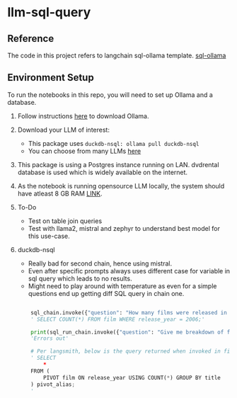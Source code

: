# llm-sql-query

## Reference
The code in this project refers to langchain sql-ollama template.
[sql-ollama](https://github.com/langchain-ai/langchain/tree/master/templates/sql-ollama)
   

## Environment Setup

To run the notebooks in this repo, you will need to set up Ollama and a database.

1. Follow instructions [here](https://ollama.com/download) to download Ollama.

2. Download your LLM of interest:

    * This package uses `duckdb-nsql: ollama pull duckdb-nsql`
    * You can choose from many LLMs [here](https://ollama.ai/library)

3. This package is using a  Postgres instance running on LAN. dvdrental database is used which is widely available on the internet.

4. As the notebook is running opensource LLM locally, the system should have atleast 8 GB RAM [LINK](https://ollama.com/library/orca-mini#:~:text=the%20sky%20blue%3F%22%0A%20%20%20%7D%27-,Memory%20requirements,-7b%20models%20generally). 

5. To-Do
    - Test on table join queries 
    - Test with llama2, mistral and zephyr to understand best model for this use-case.
    
6. duckdb-nsql
    - Really bad for second chain, hence using mistral.
    - Even after specific prompts always uses different case for variable in sql query which leads to no results.
    - Might need to play around with temperature as even for a simple questions end up getting diff SQL query in chain one.
    ```python

        sql_chain.invoke({"question": "How many films were released in 2006?"})
        ' SELECT COUNT(*) FROM film WHERE release_year = 2006;'

        print(sql_run_chain.invoke({"question": "Give me breakdown of films by release year"})) 
        'Errors out' 

        # Per langsmith, below is the query returned when invoked in final chain.
        ' SELECT 
            * 
        FROM (
            PIVOT film ON release_year USING COUNT(*) GROUP BY title
        ) pivot_alias;
        '
    ```
